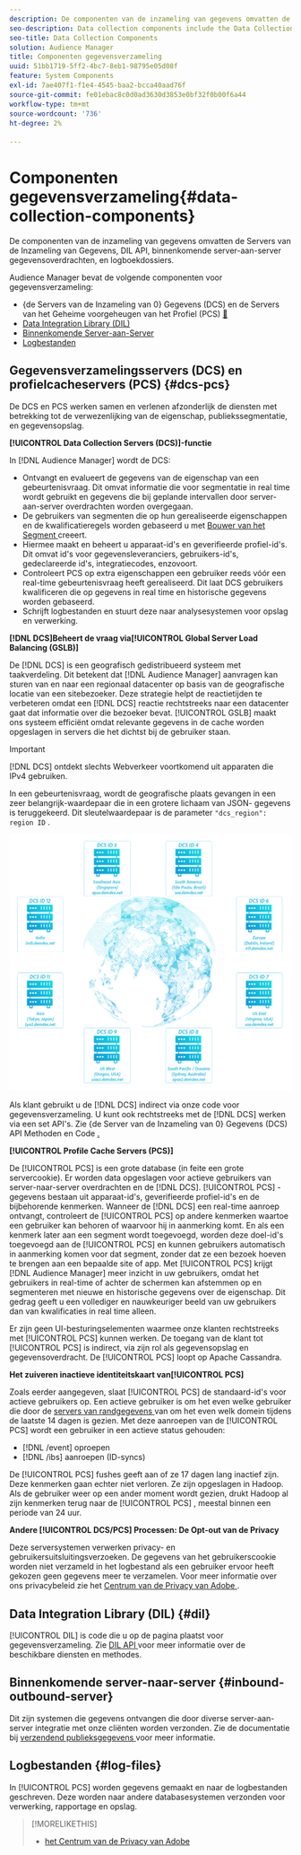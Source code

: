```yaml
---
description: De componenten van de inzameling van gegevens omvatten de Servers van de Inzameling van Gegevens, DIL API, binnenkomende server-aan-server gegevensoverdrachten, en logboekdossiers.
seo-description: Data collection components include the Data Collection Servers, the DIL API, inbound server-to-server data transfers, and log files.
seo-title: Data Collection Components
solution: Audience Manager
title: Componenten gegevensverzameling
uuid: 51bb1719-5ff2-4bc7-8eb1-98795e05d08f
feature: System Components
exl-id: 7ae407f1-f1e4-4545-baa2-bcca40aad76f
source-git-commit: fe01ebac8c0d0ad3630d3853e0bf32f0b00f6a44
workflow-type: tm+mt
source-wordcount: '736'
ht-degree: 2%

---
```


# Componenten gegevensverzameling{#data-collection-components}

De componenten van de inzameling van gegevens omvatten de Servers van de Inzameling van Gegevens, DIL API, binnenkomende server-aan-server gegevensoverdrachten, en logboekdossiers.

<!-- 

c_compcollect.xml

 -->

Audience Manager bevat de volgende componenten voor gegevensverzameling:

* {de Servers van de Inzameling van 0} Gegevens (DCS) en de Servers van het Geheime voorgeheugen van het Profiel (PCS) [&#128279;](../../reference/system-components/components-data-collection.md#dcs-pcs)
* [ Data Integration Library (DIL) ](../../reference/system-components/components-data-collection.md#dil)
* [ Binnenkomende Server-aan-Server ](../../reference/system-components/components-data-collection.md#inbound-outbound-server)
* [Logbestanden](../../reference/system-components/components-data-collection.md#log-files)

## Gegevensverzamelingsservers (DCS) en profielcacheservers (PCS) {#dcs-pcs}

De DCS en PCS werken samen en verlenen afzonderlijk de diensten met betrekking tot de verwezenlijking van de eigenschap, publiekssegmentatie, en gegevensopslag.

**[!UICONTROL Data Collection Servers (DCS)]-functie**

In [!DNL Audience Manager] wordt de DCS:

* Ontvangt en evalueert de gegevens van de eigenschap van een gebeurtenisvraag. Dit omvat informatie die voor segmentatie in real time wordt gebruikt en gegevens die bij geplande intervallen door server-aan-server overdrachten worden overgegaan.
* De gebruikers van segmenten die op hun gerealiseerde eigenschappen en de kwalificatieregels worden gebaseerd u met [ Bouwer van het Segment ](../../features/segments/segment-builder.md) creeert.
* Hiermee maakt en beheert u apparaat-id&#39;s en geverifieerde profiel-id&#39;s. Dit omvat id&#39;s voor gegevensleveranciers, gebruikers-id&#39;s, gedeclareerde id&#39;s, integratiecodes, enzovoort.
* Controleert PCS op extra eigenschappen een gebruiker reeds vóór een real-time gebeurtenisvraag heeft gerealiseerd. Dit laat DCS gebruikers kwalificeren die op gegevens in real time en historische gegevens worden gebaseerd.
* Schrijft logbestanden en stuurt deze naar analysesystemen voor opslag en verwerking.

**[!DNL DCS]Beheert de vraag via[!UICONTROL Global Server Load Balancing (GSLB)]**

De [!DNL DCS] is een geografisch gedistribueerd systeem met taakverdeling. Dit betekent dat [!DNL Audience Manager] aanvragen kan sturen van en naar een regionaal datacenter op basis van de geografische locatie van een sitebezoeker. Deze strategie helpt de reactietijden te verbeteren omdat een [!DNL DCS] reactie rechtstreeks naar een datacenter gaat dat informatie over die bezoeker bevat. [!UICONTROL GSLB] maakt ons systeem efficiënt omdat relevante gegevens in de cache worden opgeslagen in servers die het dichtst bij de gebruiker staan.

>[!IMPORTANT]
>
>[!DNL DCS] ontdekt slechts Webverkeer voortkomend uit apparaten die IPv4 gebruiken.

In een gebeurtenisvraag, wordt de geografische plaats gevangen in een zeer belangrijk-waardepaar die in een grotere lichaam van JSON- gegevens is teruggekeerd. Dit sleutelwaardepaar is de parameter `"dcs_region": region ID` .

![](assets/dcs-map.png)

Als klant gebruikt u de [!DNL DCS] indirect via onze code voor gegevensverzameling. U kunt ook rechtstreeks met de [!DNL DCS] werken via een set API&#39;s. Zie {de Server van de Inzameling van 0} Gegevens (DCS) API Methoden en Code [.](../../api/dcs-intro/dcs-event-calls/dcs-event-calls.md)

**[!UICONTROL Profile Cache Servers (PCS)]**

De [!UICONTROL PCS] is een grote database (in feite een grote servercookie). Er worden data opgeslagen voor actieve gebruikers van server-naar-server overdrachten en de [!DNL DCS]. [!UICONTROL PCS] -gegevens bestaan uit apparaat-id&#39;s, geverifieerde profiel-id&#39;s en de bijbehorende kenmerken. Wanneer de [!DNL DCS] een real-time aanroep ontvangt, controleert de [!UICONTROL PCS] op andere kenmerken waartoe een gebruiker kan behoren of waarvoor hij in aanmerking komt. En als een kenmerk later aan een segment wordt toegevoegd, worden deze doel-id&#39;s toegevoegd aan de [!UICONTROL PCS] en kunnen gebruikers automatisch in aanmerking komen voor dat segment, zonder dat ze een bezoek hoeven te brengen aan een bepaalde site of app. Met [!UICONTROL PCS] krijgt [!DNL Audience Manager] meer inzicht in uw gebruikers, omdat het gebruikers in real-time of achter de schermen kan afstemmen op en segmenteren met nieuwe en historische gegevens over de eigenschap. Dit gedrag geeft u een vollediger en nauwkeuriger beeld van uw gebruikers dan van kwalificaties in real time alleen.

Er zijn geen UI-besturingselementen waarmee onze klanten rechtstreeks met [!UICONTROL PCS] kunnen werken. De toegang van de klant tot [!UICONTROL PCS] is indirect, via zijn rol als gegevensopslag en gegevensoverdracht. De [!UICONTROL PCS] loopt op Apache Cassandra.

**Het zuiveren inactieve identiteitskaart van[!UICONTROL PCS]**

Zoals eerder aangegeven, slaat [!UICONTROL PCS] de standaard-id&#39;s voor actieve gebruikers op. Een actieve gebruiker is om het even welke gebruiker die door de [ servers van randgegevens ](../../reference/system-components/components-edge.md) van om het even welk domein tijdens de laatste 14 dagen is gezien. Met deze aanroepen van de [!UICONTROL PCS] wordt een gebruiker in een actieve status gehouden:

* [!DNL /event] oproepen
* [!DNL /ibs] aanroepen (ID-syncs)

<!-- 

Removed /dpm calls from the bulleted list. /dpm calls have been deprecated.

 -->

De [!UICONTROL PCS] fushes geeft aan of ze 17 dagen lang inactief zijn. Deze kenmerken gaan echter niet verloren. Ze zijn opgeslagen in Hadoop. Als de gebruiker weer op een ander moment wordt gezien, drukt Hadoop al zijn kenmerken terug naar de [!UICONTROL PCS] , meestal binnen een periode van 24 uur.

**Andere [!UICONTROL DCS/PCS] Processen: De Opt-out van de Privacy**

Deze serversystemen verwerken privacy- en gebruikersuitsluitingsverzoeken. De gegevens van het gebruikerscookie worden niet verzameld in het logbestand als een gebruiker ervoor heeft gekozen geen gegevens meer te verzamelen. Voor meer informatie over ons privacybeleid zie het [ Centrum van de Privacy van Adobe ](https://www.adobe.com/nl/privacy/advertising-services.html).

## Data Integration Library (DIL) {#dil}

[!UICONTROL DIL] is code die u op de pagina plaatst voor gegevensverzameling. Zie [ DIL API ](../../dil/dil-overview.md) voor meer informatie over de beschikbare diensten en methodes.

## Binnenkomende server-naar-server {#inbound-outbound-server}

Dit zijn systemen die gegevens ontvangen die door diverse server-aan-server integratie met onze cliënten worden verzonden. Zie de documentatie bij [ verzendend publieksgegevens ](/help/using/integration/sending-audience-data/real-time-data-integration/real-time-tech-specs.md) voor meer informatie.

## Logbestanden {#log-files}

In [!UICONTROL PCS] worden gegevens gemaakt en naar de logbestanden geschreven. Deze worden naar andere databasesystemen verzonden voor verwerking, rapportage en opslag.

>[!MORELIKETHIS]
>
>* [ het Centrum van de Privacy van Adobe ](https://www.adobe.com/nl/privacy.html)
